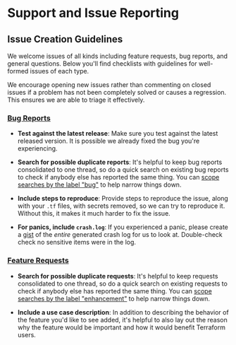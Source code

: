 # Support and Issue Reporting

## Issue Creation Guidelines

We welcome issues of all kinds including feature requests, bug reports, and
general questions. Below you'll find checklists with guidelines for well-formed
issues of each type.

We encourage opening new issues rather than commenting on closed issues if a problem has not been completely solved or causes a regression. This ensures we are able to triage it effectively.

### [Bug Reports](https://github.com/hashicorp/terraform-provider-assert/issues/new?template=Bug_Report.md)

- __Test against the latest release__: Make sure you test against the latest
   released version. It is possible we already fixed the bug you're experiencing.

- __Search for possible duplicate reports__: It's helpful to keep bug
   reports consolidated to one thread, so do a quick search on existing bug
   reports to check if anybody else has reported the same thing. You can [scope
      searches by the label "bug"](https://github.com/hashicorp/terraform-provider-assert/issues?q=is%3Aopen+is%3Aissue+label%3Abug) to help narrow things down.

- __Include steps to reproduce__: Provide steps to reproduce the issue,
   along with your `.tf` files, with secrets removed, so we can try to
   reproduce it. Without this, it makes it much harder to fix the issue.

- __For panics, include `crash.log`__: If you experienced a panic, please
   create a [gist](https://gist.github.com) of the *entire* generated crash log
   for us to look at. Double-check check no sensitive items were in the log.

### [Feature Requests](https://github.com/hashicorp/terraform-provider-assert/issues/new?labels=enhancement&template=Feature_Request.md)

- __Search for possible duplicate requests__: It's helpful to keep requests
   consolidated to one thread, so do a quick search on existing requests to
   check if anybody else has reported the same thing. You can [scope searches by
      the label "enhancement"](https://github.com/hashicorp/terraform-provider-assert/issues?q=is%3Aopen+is%3Aissue+label%3Aenhancement) to help narrow things down.

- __Include a use case description__: In addition to describing the
   behavior of the feature you'd like to see added, it's helpful to also lay
   out the reason why the feature would be important and how it would benefit
   Terraform users.
